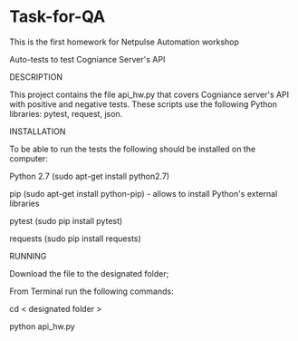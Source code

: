 # Task-for-QA
This is the first homework for Netpulse Automation workshop

Auto-tests to test Cogniance Server's API

DESCRIPTION

This project contains the file api_hw.py that covers Cogniance server's API with positive and negative tests.
These scripts use the following Python libraries: pytest, request, json. 

INSTALLATION

To be able to run the tests the following should be installed on the computer:

Python 2.7  (sudo apt-get install python2.7)

pip (sudo apt-get install python-pip) - allows to install Python's external libraries

pytest  (sudo pip install pytest)

requests (sudo pip install requests)

RUNNING

Download the file to the designated folder;

From Terminal run the following commands:

cd < designated folder >

python api_hw.py
